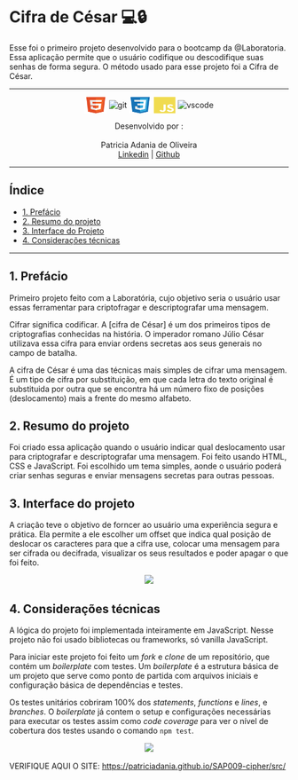 # Cifra de César 💻:lock:

Esse foi o primeiro projeto desenvolvido para o bootcamp da @Laboratoria. Essa aplicação permite que o usuário codifique ou descodifique suas senhas de forma segura. O método usado para esse projeto foi a Cifra de César.
***
<div align="center">
  
  


  <img align="center" alt="Rafa-HTML" height="30" width="40" src="https://raw.githubusercontent.com/devicons/devicon/master/icons/html5/html5-original.svg">
      <img align="center" alt="git" height="30" width="40" src="https://cdn.jsdelivr.net/gh/devicons/devicon/icons/git/git-original.svg" />
  <img align="center" alt="Rafa-CSS" height="30" width="40" src="https://raw.githubusercontent.com/devicons/devicon/master/icons/css3/css3-original.svg">
  <img align="center" alt="Rafa-Js" height="30" width="40" src="https://raw.githubusercontent.com/devicons/devicon/master/icons/javascript/javascript-plain.svg">
  <img align="center" alt="vscode" height="30" width="40" src="https://cdn.jsdelivr.net/gh/devicons/devicon/icons/vscode/vscode-original.svg" />
 
  
  <br>

  Desenvolvido por : <br>
  <br>
    Patricia Adania de Oliveira<br>
  [Linkedin](https://www.linkedin.com/in/patriciadania/) | [Github](https://github.com/patriciadania)
  <br>

  
</div>
 
***

## Índice

* [1. Prefácio](#1-prefácio)
* [2. Resumo do projeto](#2-resumo-do-projeto)
* [3. Interface do Projeto](#3-interface-do-projeto)
* [4. Considerações técnicas](#4-considerações-técnicas)



***

## 1. Prefácio

Primeiro projeto feito com a Laboratória, cujo objetivo seria o usuário usar essas ferramentar para criptofragar e descriptografar uma mensagem.

Cifrar significa codificar. A [cifra de César]
é um dos primeiros tipos de criptografias conhecidas na história.
O imperador romano Júlio César utilizava essa cifra para enviar
ordens secretas aos seus generais no campo de batalha.

A cifra de César é uma das técnicas mais simples de cifrar uma mensagem. É um
tipo de cifra por substituição, em que cada letra do texto original é
substituida por outra que se encontra há um número fixo de posições
(deslocamento) mais a frente do mesmo alfabeto.



## 2. Resumo do projeto

Foi criado essa aplicação quando o usuário indicar qual deslocamento usar para criptografar e descriptografar uma mensagem. Foi feito usando HTML, CSS e JavaScript.
Foi escolhido um tema simples, aonde o usuário poderá criar senhas seguras e enviar mensagens secretas para outras pessoas.



## 3. Interface do projeto

A criação teve o objetivo de forncer ao usuário uma experiência segura e prática. Ela permite a ele escolher um offset que indica qual posição de deslocar os caracteres para que a cifra use, colocar uma mensagem para ser cifrada ou decifrada, visualizar os seus resultados e poder apagar o que foi feito.

<div align='center'>
<img src="https://user-images.githubusercontent.com/120285942/235776366-2cada40d-0456-4ba7-b4ac-d4281fb34618.png" />
</div>



## 4. Considerações técnicas

A lógica do projeto foi implementada inteiramente em JavaScript. Nesse
projeto não foi usado bibliotecas ou frameworks, só vanilla
JavaScript.

Para iniciar este projeto foi feito um _fork_ e _clone_ de um
repositório, que contém um _boilerplate_ com testes. Um _boilerplate_ é a
estrutura básica de um projeto que serve como ponto de partida com arquivos
iniciais e configuração básica de dependências e testes.

Os testes unitários  cobriram 100% dos _statements_, _functions_
e _lines_, e  _branches_. O _boilerplate_ já contem o setup
e configurações necessárias para executar os testes assim como _code coverage_
para ver o nível de cobertura dos testes usando o comando `npm test`.

<div align='center'>
<img src="https://user-images.githubusercontent.com/120285942/235776758-a0104d96-65c3-49c0-ba66-d00d7cbb07dd.png" />
</div>

VERIFIQUE AQUI O SITE:
https://patriciadania.github.io/SAP009-cipher/src/



